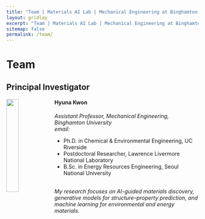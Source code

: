 ```yaml
---
title: "Team | Materials AI Lab | Mechanical Engineering at Binghamton University"
layout: gridlay
excerpt: "Team | Materials AI Lab | Mechanical Engineering at Binghamton University"
sitemap: false
permalink: /team/
---
```


# Team

## Principal Investigator

<div class="row">
  <div class="col-sm-6 clearfix">
    <img src="{{ site.url }}{{ site.baseurl }}/images/teampic/hyuna.jpg" class="img-responsive" width="25%" style="float: left" />
    <h4>Hyuna Kwon</h4>
    <i>Assistant Professor, Mechanical Engineering, Binghamton University<br>
    email: <hkwon@binghamton.edu></i>
    <ul style="overflow: hidden">
      <li>Ph.D. in Chemical & Environmental Engineering, UC Riverside</li>
      <li>Postdoctoral Researcher, Lawrence Livermore National Laboratory</li>
      <li>B.Sc. in Energy Resources Engineering, Seoul National University</li>
    </ul>
    <br>
    <i>My research focuses on AI-guided materials discovery, generative models for structure–property prediction, and machine learning for environmental and energy materials.</i>
  </div>
</div>

